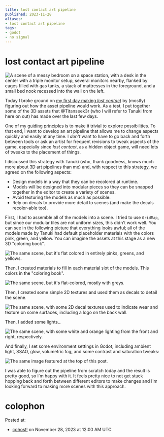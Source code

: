 ```yaml
---
title: lost contact art pipeline
published: 2023-11-28
aliases:
- lost contact art pipeline
tags:
- godot
- no signal
---
```


# lost contact art pipeline

![A scene of a messy bedroom on a space station, with a desk in the center with a triple monitor setup, several monitors nearby, flanked by cages filled with gas tanks, a stack of mattresses in the foreground, and a small bed nook recessed into the wall on the left.](20231128-scene.png)

Today I broke ground on [my first day making _lost contact_](https://vods.exodrifter.space/2023/11/27/1508) by (mostly) figuring out how the asset pipeline would work. As a test, I put together some of the 3D assets that @Titanseek3r (who I will refer to Tanuki from here on out) has made over the last few days.

One of my [guiding principles](20231014.md) is to make it trivial to explore possibilities. To that end, I want to develop an art pipeline that allows me to change aspects quickly and easily at any time. I _don't_ want to have to go back and forth between tools or ask an artist for frequent revisions to tweak aspects of the game, especially since _lost contact_, as a hidden object game, will need lots of tweaks to the placement of things.

I discussed this strategy with Tanuki (who, thank goodness, knows much more about 3D art pipelines than me) and, with respect to this strategy, we agreed on the following aspects:

- Design models in a way that they can be recolored at runtime.
- Models will be designed into modular pieces so they can be snapped together in the editor to create a variety of scenes.
- Avoid texturing the models as much as possible.
- Rely on decals to provide more detail to scenes (and make the decals recolor-able too).

First, I had to assemble all of the models into a scene. I tried to use `GridMap`, but since our modular tiles are not uniform sizes, this didn't work well. You can see in the following picture that everything looks awful; all of the models made by Tanuki had default placeholder materials with the colors pink, green, and yellow. You can imagine the assets at this stage as a new 3D "coloring book".

![The same scene, but it's flat colored in entirely pinks, greens, and yellows.](20231128-import.png)

Then, I created materials to fill in each material slot of the models. This colors in the "coloring book".

![The same scene, but it's flat-colored, mostly with greys.](20231128-color.png)

Then, I created some simple 2D textures and used them as decals to detail the scene.

![The same scene, with some 2D decal textures used to indicate wear and texture on some surfaces, including a logo on the back wall.](20231128-decal.png)

Then, I added some lights...

![The same scene, with some white and orange lighting from the front and right, respectively.](20231128-light.png)

And finally, I set some environment settings in Godot, including ambient light, SSAO, glow, volumetric fog, and some contrast and saturation tweaks:

![The same image featured at the top of this post.](20231128-scene.png)

I was able to figure out the pipeline from scratch today and the result is pretty good, so I'm happy with it. It feels pretty nice to not get stuck hopping back and forth between different editors to make changes and I'm looking forward to making more scenes with this approach.

# colophon

Posted at:
- [cohost!](https://cohost.org/exodrifter/post/3682828-lost-contact-art-pip) on November 28, 2023 at 12:00 AM UTC